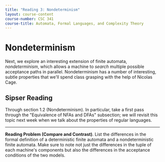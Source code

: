 ```yaml
---
title: "Reading 3: Nondeterminism"
layout: course-content
course-number: CSC 341
course-title: Automata, Formal Languages, and Complexity Theory
---
```


# Nondeterminism

Next, we explore an interesting extension of finite automata, *nondeterminism*, which allows a machine to *search* multiple possible acceptance paths in parallel.
Nondeterminism has a number of interesting, subtle properties that we'll spend class grasping with the help of Nicolas Cage.

## Sipser Reading

Through section 1.2 (Nondeterminism).
In particular, take a first pass through the "Equivalence of NFAs and DFAs" subsection; we will revisit this topic next week when we talk about the properties of regular languages.

---

**Reading Problem (Compare and Contrast)**.
List the differences in the formal definition of a deterministic finite automata and a nondeterministic finite automata.
Make sure to note not just the differences in the tuple of each machine's components but also the differences in the acceptance conditions of the two models.
